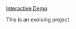 [Interactive Demo](https://https://this-seems-way-out-there.web.app/)

This is an evolving project.
